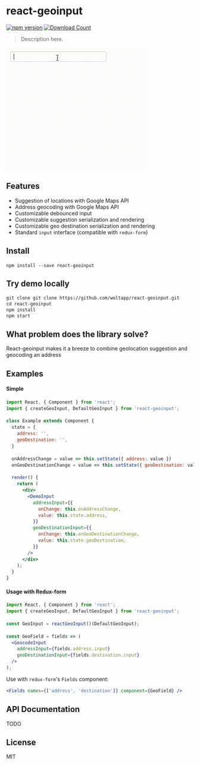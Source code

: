 # react-geoinput

[![npm version](https://badge.fury.io/js/react-geoinput.svg)](https://badge.fury.io/js/react-geoinput)
[![Download Count](http://img.shields.io/npm/dm/react-geoinput.svg?style=flat-square)](https://npmjs.org/package/react-geoinput)

> Description here.

<img src="demo.gif" alt="react-geoinput example" />

## Features

* Suggestion of locations with Google Maps API
* Address geocoding with Google Maps API
* Customizable debounced input
* Customizable suggestion serialization and rendering
* Customizable geo destination serialization and rendering
* Standard `input` interface (compatible with `redux-form`)

## Install

```
npm install --save react-geoinput
```

## Try demo locally

```
git clone git clone https://github.com/woltapp/react-geoinput.git
cd react-geoinput
npm install
npm start
```

## What problem does the library solve?

React-geoinput makes it a breeze to combine geolocation suggestion
and geocoding an address

## Examples

#### Simple

```jsx
import React, { Component } from 'react';
import { createGeoInput, DefaultGeoInput } from 'react-geoinput';

class Example extends Component {
  state = {
    address: '',
    geoDestination: '',
  }

  onAddressChange = value => this.setState({ address: value })
  onGeoDestinationChange = value => this.setState({ geoDestination: value })

  render() {
    return (
      <div>
        <DemoInput
          addressInput={{
            onChange: this.onAddressChange,
            value: this.state.address,
          }}
          geoDestinationInput={{
            onChange: this.onGeoDestinationChange,
            value: this.state.geoDestination,
          }}
        />
      </div>
    );
  }
}
```

#### Usage with Redux-form

```jsx
import React, { Component } from 'react';
import { createGeoInput, DefaultGeoInput } from 'react-geoinput';

const GeoInput = reactGeoInput()(DefaultGeoInput);

const GeoField = fields => (
  <GeocodeInput
    addressInput={fields.address.input}
    geoDestinationInput={fields.destination.input}
  />
);
```

Use with `redux-form`'s `Fields` component:

```jsx
<Fields names={['address', 'destination']} component={GeoField} />
```

## API Documentation

TODO

## License

MIT
